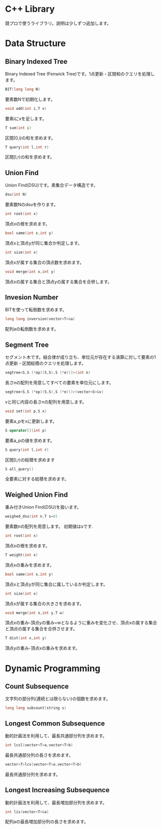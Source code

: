 # C++ Library

競プロで使うライブラリ。説明は少しずつ追加します。<br>
# Data Structure
## Binary Indexed Tree
Binary Indexed Tree (Fenwick Tree)です。1点更新・区間和のクエリを処理します。
```C++
BIT(long long N)
```
要素数Nで初期化します。
```C++
void add(int i,T x)
```
要素iにxを足します。
```C++
T sum(int i)
```
区間[0,i)の和を求めます。

```C++
T query(int l,int r)
```
区間[l,r)の和を求めます。

## Union Find
Union Find(DSU)です。素集合データ構造です。
```C++
dsu(int N)
```
要素数Nのdsuを作ります。
```C++
int root(int x)
```
頂点xの根を求めます。
```C++
bool same(int x,int y)
```
頂点xと頂点yが同じ集合か判定します。
```C++
int size(int x)
```
頂点xが属する集合の頂点数を求めます。
```C++
void merge(int x,int y)
```
頂点xの属する集合と頂点yの属する集合を合併します。
## Invesion Number
BITを使って転倒数を求めます。
```C++
long long inversion(vector<T>&a)
```
配列aの転倒数を求めます。
## Segment Tree
セグメント木です。結合律が成り立ち、単位元が存在する演算に対して要素の1点更新・区間総積のクエリを処理します。
```C++
segtree<S,S (*op)(S,S),S (*e)()>(int n)
```
長さnの配列を用意してすべての要素を単位元にします。
```C++
segtree<S,S (*op)(S,S),S (*e)()>(vector<S>&v)
```
vと同じ内容の長さnの配列を用意します。
```C++
void set(int p,S x)
```
要素a_pをxに更新します。
```C++
S operator[](int p)
```
要素a_pの値を求めます。
```C++
S query(int l,int r)
```
区間[l,r)の総積を求めます

```C++
S all_query()
```
全要素に対する総積を求めます。
## Weighed Union Find
重み付きUnion Find(DSU)を扱います。
```C++
weighed_dsu(int n,T s=0)
```
要素数nの配列を用意します。
初期値はsです.
```C++
int root(int x)
```
頂点xの根を求めます。
```C++
T weight(int x)
```
頂点xの重みを求めます。
```C++
bool same(int x,int y)
```
頂点xと頂点yが同じ集合に属しているか判定します。
```C++
int size(int x)
```
頂点xが属する集合の大きさを求めます。
```C++
void merge(int x,int y,T w)
```
頂点xの重み-頂点yの重み=wとなるように重みを変化させ、頂点xの属する集合と頂点の属する集合を合併させます。
```C++
T dist(int x,int y)
```
頂点yの重み-頂点xの重みを求めます。
# Dynamic Programming
## Count Subsequence
文字列の部分列(連続とは限らない)の個数を求めます。
```C++
long long subcount(string s)
```
## Longest Common Subsequence
動的計画法を利用して、最長共通部分列を求めます。
```C++
int lcsl(vector<T>a,vector<T>b)
```
最長共通部分列の長さを求めます。
```C++
vector<T>lcs(vector<T>a,vector<T>b)
```
最長共通部分列を求めます。
## Longest Increasing Subsequence
動的計画法を利用して、最長増加部分列を求めます。
```C++
int lis(vector<T>&a)
```
配列aの最長増加部分列の長さを求めます。
